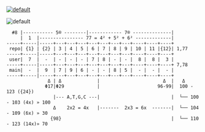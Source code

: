 [![default](https://user-images.githubusercontent.com/8466209/201387892-26680e27-bbd9-494c-9e8b-c14226f346d5.png)](https://en.wikipedia.org/wiki/List_of_regions_in_the_human_brain)

![default](https://user-images.githubusercontent.com/36441664/72667103-cd06fe80-3a4a-11ea-85fe-c75d551fa049.jpg)
```
  #8 |----------- 5® --------|------------ 7® --------------|
     |  1  |---------------- 77 = 4² + 5² + 6² -------------|
-----+-----|-----+---+---+---+---+---+---+---+----+----+----+
 repo| {1} | {2} | 3 | 4 | 5 | 6 | 7 | 8 | 9 | 10 | 11 |{12}| 1,77
-----+-----|-----+---+---+---+---+---+---+---+----+----+----+
 user|  7  |  -  | - | - | - | 7 | 8 | - | - |  8 |  8 |  3 |
-----+-----|-----+---+---+---+---+---+---+---+----+----+----+ 7,78
 main|  -  |  9  | 7 | 9 | 6 | - | - | 8 | 5 |  - |  - |  - |
-----+-----|-----+---+---+---+---+---+---+---+----+----+----+
               Δ | Δ             |                       Δ  |   Δ
              Φ17|Φ29            |                     96-99|  100 - 123 ({24})
                 |--- A,T,G,C ---|                          |  └── 100 - 103 (4x) » 100
                 Δ    2x2 = 4x   |-------  2x3 = 6x  -------|  └── 104 - 109 (6x) » 30
                {98}                                        |  └── 110 - 123 (14x)» 70
```
